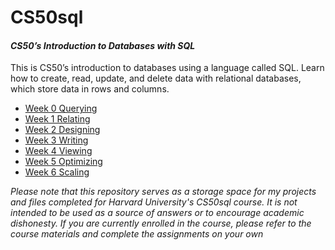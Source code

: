 # CS50sql
#### *CS50’s Introduction to Databases with SQL*
This is CS50’s introduction to databases using a language called SQL. Learn how to create, read, update, and delete data with relational databases, which store data in rows and columns.
- [Week 0 Querying](https://github.com/kylekce/CS50sql/tree/main/Week%200)
- [Week 1 Relating](https://github.com/kylekce/CS50sql/tree/main/Week%201)
- [Week 2 Designing](https://github.com/kylekce/CS50sql/tree/main/Week%202)
- [Week 3 Writing](https://github.com/kylekce/CS50sql/tree/main/Week%203)
- [Week 4 Viewing](https://github.com/kylekce/CS50sql/tree/main/Week%204)
- [Week 5 Optimizing](https://github.com/kylekce/CS50sql/tree/main/Week%205)
- [Week 6 Scaling](https://github.com/kylekce/CS50sql/tree/main/Week%206)

_*Please note that this repository serves as a storage space for my projects and files completed for Harvard University's CS50sql course. It is not intended to be used as a source of answers or to encourage academic dishonesty. If you are currently enrolled in the course, please refer to the course materials and complete the assignments on your own*_
